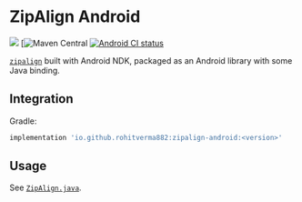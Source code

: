 # ZipAlign Android

[![](https://img.shields.io/badge/Minimum%20Sdk-24-2196F3)](https://github.com/RohitVerma882/zipalign-android)
[![Maven Central](https://img.shields.io/maven-central/v/io.github.rohitverma882/zipalign-android.svg?label=Maven%20Central)
[![Android CI status](https://github.com/RohitVerma882/zipalign-android/workflows/Android%20CI/badge.svg)](https://github.com/RohitVerma882/zipalign-android/actions)

[`zipalign`](https://android.googlesource.com/platform/build/+/master/tools/zipalign/) built with Android NDK, packaged as an Android library with some Java binding.

## Integration

Gradle:

```gradle
implementation 'io.github.rohitverma882:zipalign-android:<version>'
```

## Usage

See [`ZipAlign.java`](library/src/main/java/io/github/rohitverma882/zipalign/ZipAlign.java).

